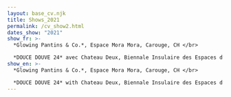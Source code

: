 ```yaml
---
layout: base_cv.njk
title: Shows_2021
permalink: /cv_show2.html
dates_show: "2021"
show_fr: >-
  *Glowing Pantins & Co.*, Espace Mora Mora, Carouge, CH </br>

  *DOUCE DOUVE 24* avec Chateau Deux, Biennale Insulaire des Espaces d’Art de Genève, Île Rousseau, Genève, CH
show_en: >-
  *Glowing Pantins & Co.*, Espace Mora Mora, Carouge, CH </br>

  *DOUCE DOUVE 24* with Chateau Deux, Biennale Insulaire des Espaces d’Art de Genève, Île Rousseau, Geneva, CH
---
```

